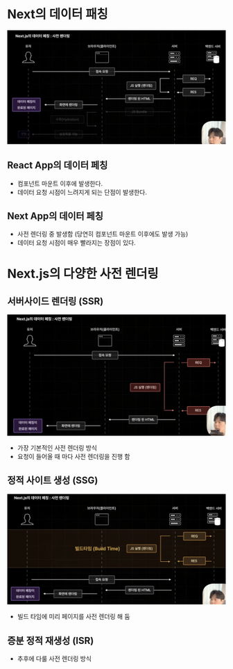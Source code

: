 # Next의 데이터 패칭

![alt text](2-10_DataFetching_img.png)

## React App의 데이터 페칭

- 컴포넌트 마운트 이후에 발생한다.
- 데이터 요청 시점이 느려지게 되는 단점이 발생한다.

## Next App의 데이터 페칭

- 사전 렌더링 중 발생함 (당연히 컴포넌트 마운트 이후에도 발생 가능)
- 데이터 요청 시점이 매우 빨라지는 장점이 있다.

# Next.js의 다양한 사전 렌더링

## 서버사이드 렌더링 (SSR)

![alt text](2-10_SSR_img.png)

- 가장 기본적인 사전 렌더링 방식
- 요청이 들어올 때 마다 사전 렌더링을 진행 함

## 정적 사이트 생성 (SSG)

![alt text](2-10_SSG_img.png)

- 빌드 타임에 미리 페이지를 사전 렌더링 해 둠

## 증분 정적 재생성 (ISR)

- 추후에 다룰 사전 렌더링 방식

